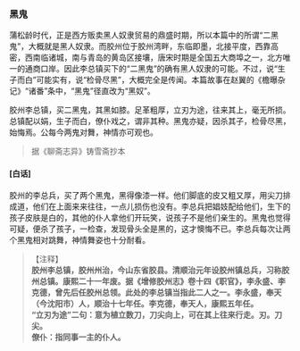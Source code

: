 <script type="text/javascript">
    var head = document.getElementsByTagName('head')[0];
    cssURL = '/public/liao.css';
    linkTag = document.createElement('link');
    linkTag.href = cssURL;
    linkTag.setAttribute('type','text/css');
    linkTag.setAttribute('rel','stylesheet');
    head.appendChild(linkTag);
</script>
### 黑鬼

蒲松龄时代，正是西方贩卖黑人奴隶贸易的鼎盛时期，所以本篇中的所谓“二黑鬼”，大概就是黑人奴隶。而胶州位于胶州湾畔，东临即墨，北接平度，西靠高密，西南临诸城，南与青岛的黄岛区接壤，唐宋时期是全国五大商埠之一，北方唯一的通商口岸。因此李总镇买下的“二黑鬼”的确有黑人奴隶的可能。不过，说“生子而白”可能实有，说“检骨尽黑”，大概完全是传闻。本篇故事在赵翼的《檐曝杂记》“诸番”条中，“黑鬼”径直改为“黑奴”。

胶州李总镇，买二黑鬼，其黑如膝。足革粗厚，立刃为途，往来其上，毫无所损。总镇配以娟，生子而白，僚仆戏之，谓非其种。黑鬼亦疑，因杀其子，检骨尽黑，始悔焉。公每今两鬼对舞，神情亦可观也。

</section>

> 据《聊斋志异》铸雪斋抄本

#### [白话]
<aside>

胶州的李总兵，买了两个黑鬼，黑得像漆一样。他们脚底的皮又粗又厚，用尖刀排成道，他们在上面来来往往，一点儿损伤也没有。李总兵把娼妓配给他们，生下的孩子皮肤是白的，其他的仆人拿他们开玩笑，说孩子不是他们亲生的。黑鬼也觉得可疑，便杀了孩子，一检查，发现骨头全是黑的，这才懊悔不已。李总兵每次让两个黑鬼相对跳舞，神情舞姿也十分耐看。

</aside>

> 【注释】  
<b>胶州李总镇，胶州州治，今山东省胶县。清顺治元年设胶州镇总兵，习称胶州总镇。康熙二十一年废。据《增修胶州志》卷十四《职官》，李永盛、李克德，曾先后任胶州总领。此处的李总镇当指此二人之一。李永盛，奉天（今沈阳市）人，顺治十七年任。李克德，奉天人，康熙五年任。  
<b>“立刃为途”二句</b>：意为植立数刀，刀尖向上，可在其上往来行走。刃。刀尖。  
<b>僚仆</b>：指同事一主的仆人。  
